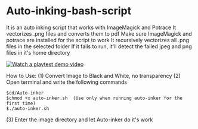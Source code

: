 # Auto-inking-bash-script
It is an auto inking script that works with ImageMagick and Potrace 
It vectorizes .png files and converts them to pdf
Make sure ImageMagick and potrace are installed for the script to work
It recursively vectorizes all .png files in the selected folder
If it fails to run, it'll detect the failed jpeg and png files in it's home directory

[![Watch a playtest demo video](https://img.youtube.com/vi/NUYO79E72_A/hqdefault.jpg)](https://youtu.be/NUYO79E72_A)

How to Use:
(1) Convert Image to Black and White, no transparency
(2) Open terminal and write the following commands
    
    $cd/Auto-inker
    $chmod +x auto-inker.sh  (Use only when running auto-inker for the first time)
    $./auto-inker.sh
(3) Enter the image directory and let Auto-inker do it's work
